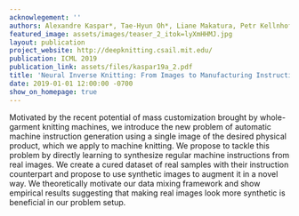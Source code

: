 ```yaml
---
acknowlegement: ''
authors: Alexandre Kaspar*, Tae-Hyun Oh*, Liane Makatura, Petr Kellnhofer, Jacqueline Aslarus, and Wojciech Matusik
featured_image: assets/images/teaser_2_itok=lyXmHHMJ.jpg
layout: publication
project_website: http://deepknitting.csail.mit.edu/
publication: ICML 2019
publication_link: assets/files/kaspar19a_2.pdf
title: 'Neural Inverse Knitting: From Images to Manufacturing Instructions'
date: 2019-01-01 12:00:00 -0700
show_on_homepage: true
---
```


Motivated by the recent potential of mass customization brought by whole-garment knitting machines, we introduce the new problem of automatic machine instruction generation using a single image of the desired physical product, which we apply to machine knitting. We propose to tackle this problem by directly learning to synthesize regular machine instructions from real images. We create a cured dataset of real samples with their instruction counterpart and propose to use synthetic images to augment it in a novel way. We theoretically motivate our data mixing framework and show empirical results suggesting that making real images look more synthetic is beneficial in our problem setup.